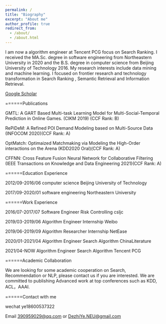 ```yaml
---
permalink: /
title: "Biography"
excerpt: "About me"
author_profile: true
redirect_from: 
  - /about/
  - /about.html
---
```


I am now a algorithm engineer at Tencent PCG focus on Search Ranking. I received the MA.Sc. degree in software engineering from Northeastern University in 2020 and the B.S. degree in computer science from Beijing University of Technology 2016. My research interests include data mining and machine learning. I focused on frontier research and technology transformation in Search Ranking , Semantic Retrieval and Information Retrieval.


[Google Scholar](https://scholar.google.com/citations?hl=zh-CN&user=0DRNbaIAAAAJ)

======Publications

GMTL: A GART Based Multi-task Learning Model for Multi-Social-Temporal Prediction in Online Games.  (CIKM 2019) (CCF Rank: B)

RePiDeM: A Refined POI Demand Modeling based on Multi-Source Data (INFOCOM 2020)(CCF Rank: A)

OptMatch: Optimaized Matchmaking via Modeling the High-Order interactions on the Arena (KDD2020 Oral)(CCF Rank: A)

CFFNN: Cross Feature Fusion Neural Network for Collaborative Filtering (IEEE Transactions on Knowledge and Data Engineering 2021)(CCF Rank: A)


======Education Experience

2012/09-2016/06  computer science      Beijing University of Technology  

2017/09-2020/01  software engineering  Northeastern University


======Work Experience

2016/07-2017/07  Software Engineer       Risk Controlling         csljc 

2019/03-2019/06  Algorithm Engineer         Internship           Weibo 

2019/06-2019/09  Algorithm Researcher       Internship          NetEase 

2020/01-2021/04  Algorithm Engineer       Search Algorithm      ChinaLiterature

2021/04-NOW      Algorithm Engineer       Search Algorithm      Tencent PCG

======Academic Collaboration

We are looking for some academic cooperation on Search, Recommendation or NLP, please contact us if you are interested. We are committed to publishing Advanced work at top conferences such as KDD, ACL，AAAI.

======Contact with me

wechat  ye18600537322

Email 390959029@qq.com or DezhiYe.NEU@gmail.com
